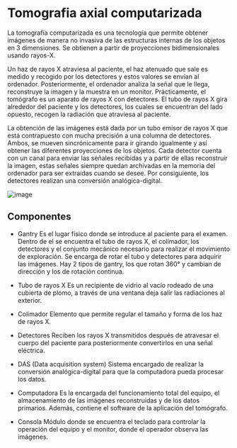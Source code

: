 # Tomografia axial computarizada
La tomografía computarizada es una tecnología que permite obtener imágenes de manera no invasiva de las estructuras internas de los objetos en 3 dimensiones. Se obtienen a partir de proyecciones bidimensionales usando rayos-X. 

Un haz de rayos X atraviesa al paciente, el haz atenuado que sale es medido y recogido por los detectores y estos valores se envían al ordenador. Posteriormente, el ordenador analiza la señal que le llega, reconstruye la imagen y la muestra en un monitor. 
Prácticamente, el tomógrafo es un aparato de rayos X con detectores. El tubo de rayos X gira alrededor del paciente y los detectores, los cuales se encuentran del lado opuesto, recogen la radiación que atraviesa al paciente.

La obtención de las imágenes está dada por un tubo emisor de rayos X que está contrapuesto con mucha precisión a una columna de detectores. Ambos, se mueven sincrónicamente para ir girando igualmente y así obtener las diferentes proyecciones de los objetos. Cada detector cuenta con un canal para enviar las señales recibidas y a partir de ellas reconstruir la imagen, estas señales siempre quedan archivadas en la memoria del ordenador para ser extraídas cuando se desee. Por consiguiente, los detectores realizan una conversión analógica-digital.



![image](https://user-images.githubusercontent.com/98423341/155228779-729981dd-2695-4899-9bf3-0377c948b138.png)


## Componentes

- Gantry 
Es el lugar físico donde se introduce al paciente para el examen. Dentro de el se encuentra el tubo de rayos X, el colimador, los detectores y el conjunto mecánico necesario para realizar el movimiento de exploración.  Se encarga de rotar el tubo y detectores para adquirir las imágenes. 
Hay 2 tipos de gantry, los que rotan 360° y cambian de dirección y los de rotación continua. 

- Tubo de rayos X
Es un recipiente de vidrio al vacío rodeado de una cubierta de plomo, a través de una ventana deja salir las radiaciones al exterior. 

- Colimador 
Elemento que permite regular el tamaño y forma de los haz de rayos X.

- Detectores 
Reciben los rayos X transmitidos después de atravesar el cuerpo del paciente para posteriormente convertirlos en una señal eléctrica. 

- DAS (Data acquisition system)
Sistema encargado de realizar la conversión analógica-digital para que la computadora pueda procesar los datos. 

- Computadora
Es la encargada del funcionamiento total del equipo, el almacenamiento de las imágenes reconstruidas y de los datos primarios. Además, contiene el software de la aplicación del tomógrafo.

- Consola 
Módulo donde se encuentra el teclado para controlar la operación del equipo y el monitor, donde el operador observa las imágenes.


